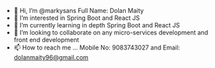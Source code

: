 - 👋 Hi, I’m @markysans Full Name: Dolan Maity
- 👀 I’m interested in Spring Boot and React JS
- 🌱 I’m currently learning in depth Spring Boot and React JS
- 💞️ I’m looking to collaborate on any micro-services development and front end development
- 📫 How to reach me ... Mobile No: 9083743027 and Email: dolanmaity96@gmail.com 

<!---
markysans/markysans is a ✨ special ✨ repository because its `README.md` (this file) appears on your GitHub profile.
You can click the Preview link to take a look at your changes.
--->
